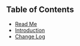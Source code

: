 ## Table of Contents

* [Read Me](/README.md)
* [Introduction](/docs/INTRODUCTION.md)
* [Change Log](/CHANGELOG.md)
